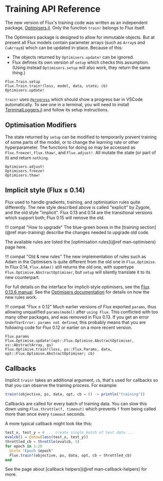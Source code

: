 # Training API Reference

The new version of Flux's training code was written as an independent package, [Optimisers.jl](https://github.com/FluxML/Optimisers.jl).
Only the function `train!` belongs to Flux itself.

The Optimisers package is designed to allow for immutable objects. But at present all Flux models contain parameter arrays (such as `Array`s and `CuArray`s) which can be updated in-place.
Because of this:

* The objects returned by `Optimisers.update!` can be ignored.
* Flux defines its own version of `setup` which checks this assumption.
  (Using instead `Optimisers.setup` will also work, they return the same thing.)

```@docs
Flux.Train.setup
Flux.Train.train!(loss, model, data, state; cb)
Optimisers.update!
```

`train!` uses [`@progress`](https://github.com/JuliaLogging/ProgressLogging.jl) which should show a progress bar in VSCode automatically.
To see one in a terminal, you will need to install [TerminalLoggers.jl](https://github.com/JuliaLogging/TerminalLoggers.jl)
and follow its setup instructions.

## Optimisation Modifiers

The state returned by `setup` can be modified to temporarily prevent training of
some parts of the model, or to change the learning rate or other hyperparameter.
The functions for doing so may be accessed as `Flux.freeze!`, `Flux.thaw!`, and `Flux.adjust!`.
All mutate the state (or part of it) and return `nothing`.

```@docs
Optimisers.adjust!
Optimisers.freeze!
Optimisers.thaw!
```

## Implicit style (Flux ≤ 0.14)

Flux used to handle gradients, training, and optimisation rules quite differently.
The new style described above is called "explicit" by Zygote, and the old style "implicit".
Flux 0.13 and 0.14 are the transitional versions which support both; Flux 0.15 will remove the old.

!!! compat "How to upgrade"
    The blue-green boxes in the [training section](@ref man-training) describe
    the changes needed to upgrade old code.

The available rules are listed the [optimisation rules](@ref man-optimisers) page here.

!!! compat "Old & new rules"
    The new implementation of rules such as Adam in the Optimisers is quite different from the old one in `Flux.Optimise`. In Flux 0.14, `Flux.Adam()` still returns the old one, with supertype `Flux.Optimise.AbstractOptimiser`, but `setup` will silently translate it to its new counterpart.

For full details on the interface for implicit-style optimisers, see the [Flux 0.13.6 manual](https://fluxml.ai/Flux.jl/v0.13.6/training/training/).
See the [Optimisers documentation](https://fluxml.ai/Optimisers.jl/dev/) for details on how the new rules work.

!!! compat "Flux ≤ 0.12"
    Much earlier versions of Flux exported `params`, thus allowing unqualified `params(model)`
    after `using Flux`. This conflicted with too many other packages, and was removed in Flux 0.13.
    If you get an error `UndefVarError: params not defined`, this probably means that you are
    following code for Flux 0.12 or earlier on a more recent version.


```@docs
Flux.params
Flux.Optimise.update!(opt::Flux.Optimise.AbstractOptimiser, xs::AbstractArray, gs)
Flux.Optimise.train!(loss, ps::Flux.Params, data, opt::Flux.Optimise.AbstractOptimiser; cb)
```

## Callbacks

Implicit `train!` takes an additional argument, `cb`, that's used for callbacks so that you can observe the training process. For example:

```julia
train!(objective, ps, data, opt, cb = () -> println("training"))
```

Callbacks are called for every batch of training data. You can slow this down using `Flux.throttle(f, timeout)` which prevents `f` from being called more than once every `timeout` seconds.

A more typical callback might look like this:

```julia
test_x, test_y = # ... create single batch of test data ...
evalcb() = @show(loss(test_x, test_y))
throttled_cb = throttle(evalcb, 5)
for epoch in 1:20
  @info "Epoch $epoch"
  Flux.train!(objective, ps, data, opt, cb = throttled_cb)
end
```

See the page about [callback helpers](@ref man-callback-helpers) for more.

